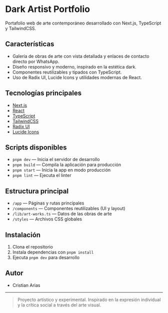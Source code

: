 # Dark Artist Portfolio

Portafolio web de arte contemporáneo desarrollado con Next.js, TypeScript y TailwindCSS.

## Características
- Galería de obras de arte con vista detallada y enlaces de contacto directo por WhatsApp.
- Diseño responsivo y moderno, inspirado en la estética dark.
- Componentes reutilizables y tipados con TypeScript.
- Uso de Radix UI, Lucide Icons y utilidades modernas de React.

## Tecnologías principales
- [Next.js](https://nextjs.org/)
- [React](https://react.dev/)
- [TypeScript](https://www.typescriptlang.org/)
- [TailwindCSS](https://tailwindcss.com/)
- [Radix UI](https://www.radix-ui.com/)
- [Lucide Icons](https://lucide.dev/)

## Scripts disponibles

- `pnpm dev` — Inicia el servidor de desarrollo
- `pnpm build` — Compila la aplicación para producción
- `pnpm start` — Inicia la app en modo producción
- `pnpm lint` — Ejecuta el linter

## Estructura principal

- `/app` — Páginas y rutas principales
- `/components` — Componentes reutilizables (UI y layout)
- `/lib/art-works.ts` — Datos de las obras de arte
- `/styles` — Archivos CSS globales

## Instalación

1. Clona el repositorio
2. Instala dependencias con `pnpm install`
3. Ejecuta `pnpm dev` para desarrollo

## Autor
- Cristian Arias

---

> Proyecto artístico y experimental. Inspirado en la expresión individual y la crítica social a través del arte visual.
